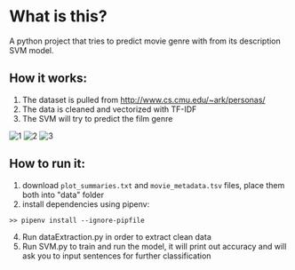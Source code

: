 # What is this?
A python project that tries to predict movie genre with from its description SVM model.

## How it works:
1) The dataset is pulled from http://www.cs.cmu.edu/~ark/personas/
2) The data is cleaned and vectorized with TF-IDF
3) The SVM will try to predict the film genre

![1](https://user-images.githubusercontent.com/24988290/114315228-a842ef00-9b06-11eb-9c66-7b169852c800.PNG)
![2](https://user-images.githubusercontent.com/24988290/114315230-a9741c00-9b06-11eb-8472-3e5bb6ff1c9c.PNG)
![3](https://user-images.githubusercontent.com/24988290/114315232-aa0cb280-9b06-11eb-9436-c8d82404b337.PNG)

## How to run it:
1) download `plot_summaries.txt` and `movie_metadata.tsv` files, place them both into "data" folder 
2) install dependencies using pipenv:
```shell
>> pipenv install --ignore-pipfile
```
4) Run dataExtraction.py in order to extract clean data
5) Run SVM.py to train and run the model, it will print out accuracy and will ask you to input sentences for further classification
